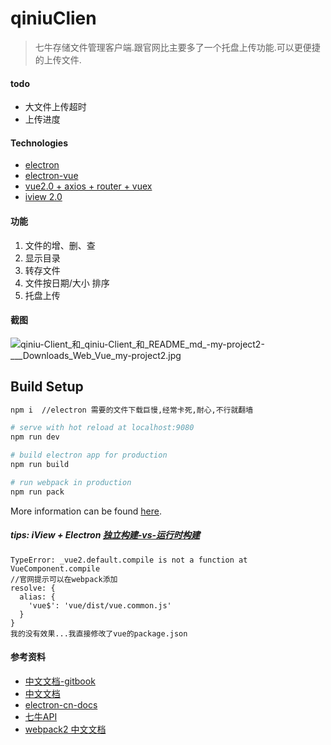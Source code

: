 # qiniuClien

> 七牛存储文件管理客户端.跟官网比主要多了一个托盘上传功能.可以更便捷的上传文件.

#### todo
- 大文件上传超时
- 上传进度

#### Technologies
- [electron](https://github.com/electron/electron)
- [electron-vue](https://github.com/SimulatedGREG/electron-vue)
- [vue2.0 + axios + router + vuex](https://github.com/vuejs/vue)
- [iview 2.0](https://github.com/iview/iview)

#### 功能
1. 文件的增、删、查
2. 显示目录 
3. 转存文件
3. 文件按日期/大小 排序
4. 托盘上传

#### 截图
![qiniu-Client_和_qiniu-Client_和_README_md_-_my-project2_-____Downloads_Web_Vue_my-project2_.jpg](http://obfmtiyt5.bkt.clouddn.com/11111%2Fqiniu-Client_%E5%92%8C_qiniu-Client_%E5%92%8C_README_md_-_my-project2_-____Downloads_Web_Vue_my-project2_.jpg)

## Build Setup

``` bash
npm i  //electron 需要的文件下载巨慢,经常卡死,耐心,不行就翻墙

# serve with hot reload at localhost:9080
npm run dev

# build electron app for production
npm run build

# run webpack in production
npm run pack
```
More information can be found [here](https://simulatedgreg.gitbooks.io/electron-vue/content/docs/npm_scripts.html).


##### tips: iView + Electron [独立构建-vs-运行时构建](https://cn.vuejs.org/v2/guide/installation.html#独立构建-vs-运行时构建)
```
TypeError: _vue2.default.compile is not a function at VueComponent.compile
//官网提示可以在webpack添加
resolve: {
  alias: {
    'vue$': 'vue/dist/vue.common.js'
  }
}
我的没有效果...我直接修改了vue的package.json
```

#### 参考资料 
- [中文文档-gitbook](https://wizardforcel.gitbooks.io/electron-doc/content/index.html)
- [中文文档](https://github.com/electron/electron/tree/master/docs-translations/zh-CN)
- [electron-cn-docs](https://github.com/amhoho/electron-cn-docs/)
- [七牛API](https://developer.qiniu.com/kodo/api/1731/api-overview)
- [webpack2 中文文档](https://doc.webpack-china.org)
